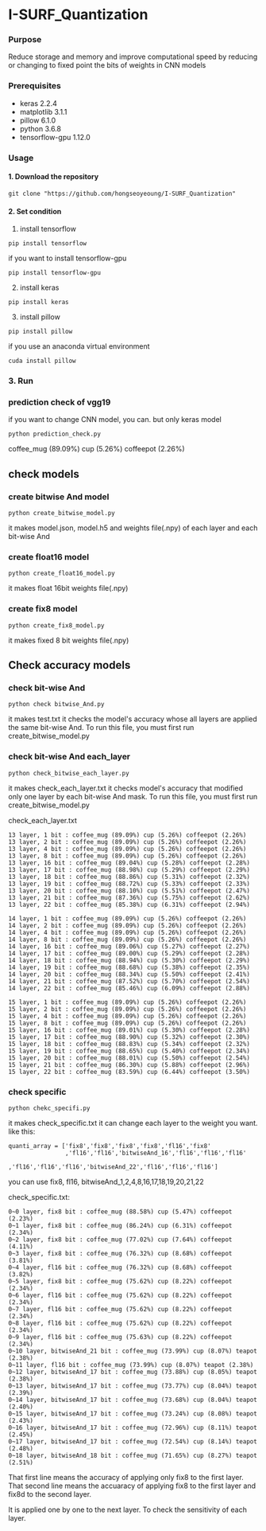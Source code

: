 # I-SURF_Quantization
### Purpose
Reduce storage and memory and improve computational speed by reducing or changing to fixed point the bits of weights in CNN models 

### Prerequisites                               
* keras 2.2.4                    
* matplotlib  3.1.1                                  
* pillow 6.1.0                                   
* python 3.6.8               
* tensorflow-gpu 1.12.0   

### Usage

#### 1. Download the repository

```
git clone "https://github.com/hongseoyeoung/I-SURF_Quantization"
```

#### 2. Set condition
1. install tensorflow
```
pip install tensorflow
```
if you want to install tensorflow-gpu
```
pip install tensorflow-gpu
```
2. install keras
```
pip install keras
```
3. install pillow
```
pip install pillow
```
if you use an anaconda virtual environment
```
cuda install pillow
```

### 3. Run

### prediction check of vgg19
if you want to change CNN model, you can. but only keras model

```
python prediction_check.py
```
coffee_mug (89.09%) cup (5.26%) coffeepot (2.26%)

## check models

### create bitwise And model
```
python create_bitwise_model.py
```
it makes model.json, model.h5 and weights file(.npy) of each layer and each bit-wise And

### create float16 model
```
python create_float16_model.py
```
it makes float 16bit weights file(.npy)

### create fix8 model
```
python create_fix8_model.py
```
it makes fixed 8 bit weights file(.npy)

## Check accuracy models

### check bit-wise And
```
python check bitwise_And.py
```
it makes test.txt
it checks the model's accuracy whose all layers are applied the same bit-wise And. 
To run this file, you must first run create_bitwise_model.py

### check bit-wise And each_layer
```
python check_bitwise_each_layer.py
```
it makes check_each_layer.txt
it checks model's accuracy that modified only one layer by each bit-wise And mask. 
To run this file, you must first run create_bitwise_model.py

check_each_layer.txt 
```
13 layer, 1 bit : coffee_mug (89.09%) cup (5.26%) coffeepot (2.26%)
13 layer, 2 bit : coffee_mug (89.09%) cup (5.26%) coffeepot (2.26%)
13 layer, 4 bit : coffee_mug (89.09%) cup (5.26%) coffeepot (2.26%)
13 layer, 8 bit : coffee_mug (89.09%) cup (5.26%) coffeepot (2.26%)
13 layer, 16 bit : coffee_mug (89.04%) cup (5.28%) coffeepot (2.28%)
13 layer, 17 bit : coffee_mug (88.98%) cup (5.29%) coffeepot (2.29%)
13 layer, 18 bit : coffee_mug (88.86%) cup (5.31%) coffeepot (2.32%)
13 layer, 19 bit : coffee_mug (88.72%) cup (5.33%) coffeepot (2.33%)
13 layer, 20 bit : coffee_mug (88.10%) cup (5.51%) coffeepot (2.47%)
13 layer, 21 bit : coffee_mug (87.36%) cup (5.75%) coffeepot (2.62%)
13 layer, 22 bit : coffee_mug (85.38%) cup (6.31%) coffeepot (2.94%)

14 layer, 1 bit : coffee_mug (89.09%) cup (5.26%) coffeepot (2.26%)
14 layer, 2 bit : coffee_mug (89.09%) cup (5.26%) coffeepot (2.26%)
14 layer, 4 bit : coffee_mug (89.09%) cup (5.26%) coffeepot (2.26%)
14 layer, 8 bit : coffee_mug (89.09%) cup (5.26%) coffeepot (2.26%)
14 layer, 16 bit : coffee_mug (89.06%) cup (5.27%) coffeepot (2.27%)
14 layer, 17 bit : coffee_mug (89.00%) cup (5.29%) coffeepot (2.28%)
14 layer, 18 bit : coffee_mug (88.94%) cup (5.30%) coffeepot (2.29%)
14 layer, 19 bit : coffee_mug (88.68%) cup (5.38%) coffeepot (2.35%)
14 layer, 20 bit : coffee_mug (88.34%) cup (5.50%) coffeepot (2.41%)
14 layer, 21 bit : coffee_mug (87.52%) cup (5.70%) coffeepot (2.54%)
14 layer, 22 bit : coffee_mug (85.46%) cup (6.09%) coffeepot (2.88%)

15 layer, 1 bit : coffee_mug (89.09%) cup (5.26%) coffeepot (2.26%)
15 layer, 2 bit : coffee_mug (89.09%) cup (5.26%) coffeepot (2.26%)
15 layer, 4 bit : coffee_mug (89.09%) cup (5.26%) coffeepot (2.26%)
15 layer, 8 bit : coffee_mug (89.09%) cup (5.26%) coffeepot (2.26%)
15 layer, 16 bit : coffee_mug (89.01%) cup (5.30%) coffeepot (2.28%)
15 layer, 17 bit : coffee_mug (88.90%) cup (5.32%) coffeepot (2.30%)
15 layer, 18 bit : coffee_mug (88.83%) cup (5.34%) coffeepot (2.32%)
15 layer, 19 bit : coffee_mug (88.65%) cup (5.40%) coffeepot (2.34%)
15 layer, 20 bit : coffee_mug (88.01%) cup (5.50%) coffeepot (2.54%)
15 layer, 21 bit : coffee_mug (86.30%) cup (5.88%) coffeepot (2.96%)
15 layer, 22 bit : coffee_mug (83.59%) cup (6.44%) coffeepot (3.50%)

```

### check specific
```
python chekc_specifi.py
```
it makes check_specific.txt
it can change each layer to the weight you want.
like this:
```
quanti_array = ['fix8','fix8','fix8','fix8','fl16','fix8'
                ,'fl16','fl16','bitwiseAnd_16','fl16','fl16','fl16'
                  ,'fl16','fl16','fl16','bitwiseAnd_22','fl16','fl16','fl16']
```
you can use fix8, fl16, bitwiseAnd_1,2,4,8,16,17,18,19,20,21,22

check_specific.txt:
```
0~0 layer, fix8 bit : coffee_mug (88.58%) cup (5.47%) coffeepot (2.23%)
0~1 layer, fix8 bit : coffee_mug (86.24%) cup (6.31%) coffeepot (2.34%)
0~2 layer, fix8 bit : coffee_mug (77.02%) cup (7.64%) coffeepot (4.11%)
0~3 layer, fix8 bit : coffee_mug (76.32%) cup (8.68%) coffeepot (3.81%)
0~4 layer, fl16 bit : coffee_mug (76.32%) cup (8.68%) coffeepot (3.82%)
0~5 layer, fix8 bit : coffee_mug (75.62%) cup (8.22%) coffeepot (2.34%)
0~6 layer, fl16 bit : coffee_mug (75.62%) cup (8.22%) coffeepot (2.34%)
0~7 layer, fl16 bit : coffee_mug (75.62%) cup (8.22%) coffeepot (2.34%)
0~8 layer, fl16 bit : coffee_mug (75.62%) cup (8.22%) coffeepot (2.34%)
0~9 layer, fl16 bit : coffee_mug (75.63%) cup (8.22%) coffeepot (2.34%)
0~10 layer, bitwiseAnd_21 bit : coffee_mug (73.99%) cup (8.07%) teapot (2.38%)
0~11 layer, fl16 bit : coffee_mug (73.99%) cup (8.07%) teapot (2.38%)
0~12 layer, bitwiseAnd_17 bit : coffee_mug (73.88%) cup (8.05%) teapot (2.38%)
0~13 layer, bitwiseAnd_17 bit : coffee_mug (73.77%) cup (8.04%) teapot (2.39%)
0~14 layer, bitwiseAnd_17 bit : coffee_mug (73.68%) cup (8.04%) teapot (2.40%)
0~15 layer, bitwiseAnd_17 bit : coffee_mug (73.24%) cup (8.08%) teapot (2.43%)
0~16 layer, bitwiseAnd_17 bit : coffee_mug (72.96%) cup (8.11%) teapot (2.45%)
0~17 layer, bitwiseAnd_17 bit : coffee_mug (72.54%) cup (8.14%) teapot (2.48%)
0~18 layer, bitwiseAnd_18 bit : coffee_mug (71.65%) cup (8.27%) teapot (2.51%)
```
That first line means the accuracy of applying only fix8 to the first layer.
That second line means the accuaracy of applying fix8 to the first layer and fix8d to the second layer.

It is applied one by one to the next layer. To check the sensitivity of each layer.
